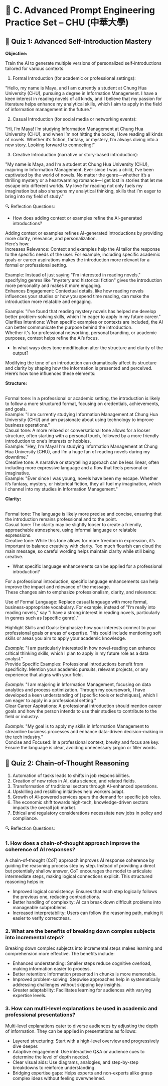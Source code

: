 # 📌 C. Advanced Prompt Engineering Practice Set – CHU (中華大學)
## 📝 Quiz 1: Advanced Self-Introduction Mastery 
**Objective:**

Train the AI to generate multiple versions of personalized self-introductions tailored for various contexts.

1. Formal Introduction (for academic or professional settings):
   
"Hello, my name is Maya, and I am currently a student at Chung Hua University (CHU), pursuing a degree in Information Management.
I have a keen interest in reading novels of all kinds, and I believe that my passion for literature helps enhance my analytical skills, which I aim to apply in the field of information management in the future."

2. Casual Introduction (for social media or networking events):
   
"Hi, I’m Maya! I’m studying Information Management at Chung Hua University (CHU), and when I’m not hitting the books, I love reading all kinds of novels. 
Whether it’s fiction, fantasy, or mystery, I’m always diving into a new story. Looking forward to connecting!"

3. Creative Introduction (narrative or story-based introduction):
   
"My name is Maya, and I’m a student at Chung Hua University (CHU), majoring in Information Management.
Ever since I was a child, I’ve been captivated by the world of novels.
No matter the genre—whether it’s a thrilling mystery or a heartwarming romance—I get lost in stories that let me escape into different worlds.
My love for reading not only fuels my imagination but also sharpens my analytical thinking, skills that I’m eager to bring into my field of study."

🔍 Reflection Questions:

- How does adding context or examples refine the AI-generated introductions?

Adding context or examples refines AI-generated introductions by providing more clarity, relevance, and personalization. 
<br>Here’s how:
<br>Increases Relevance: Context and examples help the AI tailor the response to the specific needs of the user. 
For example, including specific academic goals or career aspirations makes the introduction more relevant for a formal or professional setting.

Example: Instead of just saying "I'm interested in reading novels," specifying genres like "mystery and historical fiction" gives the introduction more personality and makes it more engaging.
<br>Enhances Engagement: Contextual details, like how reading novels influences your studies or how you spend time reading, can make the introduction more relatable and engaging.

Example: "I’ve found that reading mystery novels has helped me develop better problem-solving skills, which I’m eager to apply in my future career."
<br>Clarifies Intentions: When specific examples or contexts are included, the AI can better communicate the purpose behind the introduction. 
<br>Whether it's for professional networking, personal branding, or academic purposes, context helps refine the AI’s focus.

- In what ways does tone modification alter the structure and clarity of the output?

Modifying the tone of an introduction can dramatically affect its structure and clarity by shaping how the information is presented and perceived.
<br>Here’s how tone influences these elements:

**Structure:**

<br>Formal tone: In a professional or academic setting, the introduction is likely to follow a more structured format, focusing on credentials, achievements, and goals.
<br>Example: "I am currently studying Information Management at Chung Hua University (CHU) and am passionate about using technology to improve business operations."
<br>Casual tone: A more relaxed or conversational tone allows for a looser structure, often starting with a personal touch, followed by a more friendly introduction to one’s interests or hobbies.
<br>Example: "Hey, I’m Maya! I’m studying Information Management at Chung Hua University (CHU), and I’m a huge fan of reading novels during my downtime."
<br>Creative tone: A narrative or storytelling approach can be less linear, often including more expressive language and a flow that feels personal or imaginative.
<br>Example: "Ever since I was young, novels have been my escape. Whether it’s fantasy, mystery, or historical fiction, they all fuel my imagination, which I channel into my studies in Information Management."

**Clarity:**

<br>Formal tone: The language is likely more precise and concise, ensuring that the introduction remains professional and to the point.
<br>Casual tone: The clarity may be slightly looser to create a friendly, approachable atmosphere, using informal language or relatable expressions.
<br>Creative tone: While this tone allows for more freedom in expression, it’s important to balance creativity with clarity. Too much flourish can cloud the main message, so careful wording helps maintain clarity while still being creative.

- What specific language enhancements can be applied for a professional introduction?

For a professional introduction, specific language enhancements can help improve the impact and relevance of the message. 
<br>These changes aim to emphasize professionalism, clarity, and relevance:

Use of Formal Language: Replace casual language with more formal, business-appropriate vocabulary. For example, instead of "I’m really into reading novels," say "I have a strong interest in reading novels, particularly in genres such as [specific genre]."

Highlight Skills and Goals: Emphasize how your interests connect to your professional goals or areas of expertise. This could include mentioning soft skills or areas you aim to apply your academic knowledge.

*Example:* "I am particularly interested in how novel-reading can enhance critical thinking skills, which I plan to apply in my future role as a data analyst."
<br>Provide Specific Examples: Professional introductions benefit from specificity. Mention your academic pursuits, relevant projects, or any experience that aligns with your field.

*Example:* "I am majoring in Information Management, focusing on data analytics and process optimization. Through my coursework, I have developed a keen understanding of [specific tools or techniques], which I am eager to apply in a professional setting."
<br>Clear Career Aspirations: A professional introduction should mention career goals and how the person intends to use their studies to contribute to the field or industry.

*Example:* "My goal is to apply my skills in Information Management to streamline business processes and enhance data-driven decision-making in the tech industry."
<br>Concise and Focused: In a professional context, brevity and focus are key. Ensure the language is clear, avoiding unnecessary jargon or filler words.

## 📝 Quiz 2: Chain-of-Thought Reasoning 
1. Automation of tasks leads to shifts in job responsibilities.
2. Creation of new roles in AI, data science, and related fields.
3. Transformation of traditional sectors through AI-enhanced operations.
4. Upskilling and reskilling initiatives help workers adapt.
5. Growth of AI-powered services spurs the demand for specific job roles.
6. The economic shift towards high-tech, knowledge-driven sectors impacts the overall job market.
7. Ethical and regulatory considerations necessitate new jobs in policy and compliance.

🔍 Reflection Questions:

### 1. How does a chain-of-thought approach improve the coherence of AI responses?

A chain-of-thought (CoT) approach improves AI response coherence by guiding the reasoning process step by step. Instead of providing a direct but potentially shallow answer, CoT encourages the model to articulate intermediate steps, making logical connections explicit. This structured reasoning helps in:

- Improved logical consistency: Ensures that each step logically follows the previous one, reducing contradictions.
- Better handling of complexity: AI can break down difficult problems into manageable subproblems.
- Increased interpretability: Users can follow the reasoning path, making it easier to verify correctness.


### 2. What are the benefits of breaking down complex subjects into incremental steps?

Breaking down complex subjects into incremental steps makes learning and comprehension more effective. The benefits include:

- Enhanced understanding: Smaller steps reduce cognitive overload, making information easier to process.
- Better retention: Information presented in chunks is more memorable.
- Improved problem-solving: Stepwise approaches help in systematically addressing challenges without skipping key insights.
- Greater adaptability: Facilitates learning for audiences with varying expertise levels.

### 3. How can multi-level explanations be used in academic and professional presentations?

Multi-level explanations cater to diverse audiences by adjusting the depth of information. They can be applied in presentations as follows:

- Layered structuring: Start with a high-level overview and progressively dive deeper.
- Adaptive engagement: Use interactive Q&A or audience cues to determine the level of depth needed.
- Clear visual aids: Use diagrams, analogies, and step-by-step breakdowns to reinforce understanding.
- Bridging expertise gaps: Helps experts and non-experts alike grasp complex ideas without feeling overwhelmed.



